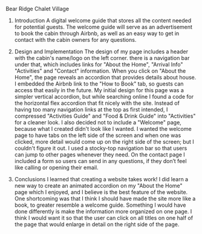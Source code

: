 Bear Ridge Chalet Village
1.	Introduction
A digital welcome guide that stores all the content needed for potential guests. The welcome guide will serve as an advertisement to book the cabin through Airbnb, as well as an easy way to get in contact with the cabin owners for any questions.

2.	Design and Implementation
The design of my page includes a header with the cabin's name/logo on the left corner. there is a navigation bar under that, which includes links for "About the Home", "Arrival Info" "Activities" and "Contact" information. When you click on "About the Home", the page reveals an accordion that provides details about house. I embedded the Airbnb link to the "How to Book" tab, so guests can access that easily in the future. My initial design for this page was a simpler vertical accordion, but while searching online I found a code for the horizontal flex accordion that fit nicely with the site.
Instead of having too many navigation links at the top as first intended, I compressed "Activities Guide" and "Food & Drink Guide" into "Activities" for a cleaner look. I also decided not to include a "Welcome" page, because what I created didn't look like I wanted. I wanted the welcome page to have tabs on the left side of the screen and when one was clicked, more detail would come up on the right side of the screen; but I couldn't figure it out.
I used a stocky-top navigation bar so that users can jump to other pages whenever they need. On the contact page I included a form so users can send in any questions, if they don’t feel like calling or opening their email.
3.	Conclusions
I learned that creating a website takes work! I did learn a new way to create an animated accordion on my "About the Home" page which I enjoyed, and I believe is the best feature of the website. One shortcoming was that I think I should have made the site more like a book, to greater resemble a welcome guide. Something I would have done differently is make the information more organized on one page. I think I would want it so that the user can click on all titles on one half of the page that would enlarge in detail on the right side of the page.
